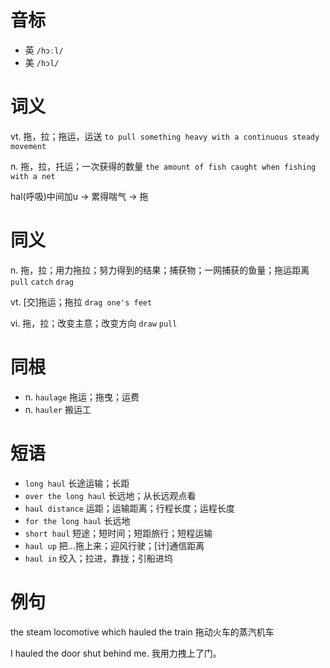 # 音标

- 英 `/hɔːl/`
- 美 `/hɔl/`

# 词义

vt. 拖，拉；拖运，运送
`to pull something heavy with a continuous steady movement`

n. 拖，拉，托运；一次获得的数量
`the amount of fish caught when fishing with a net`



hal(呼吸)中间加u → 累得喘气 → 拖

# 同义

n. 拖，拉；用力拖拉；努力得到的结果；捕获物；一网捕获的鱼量；拖运距离
`pull` `catch` `drag`

vt. [交]拖运；拖拉
`drag one's feet`

vi. 拖，拉；改变主意；改变方向
`draw` `pull`

# 同根

- n. `haulage` 拖运；拖曳；运费
- n. `hauler` 搬运工

# 短语

- `long haul` 长途运输；长距
- `over the long haul` 长远地；从长远观点看
- `haul distance` 运距；运输距离；行程长度；运程长度
- `for the long haul` 长远地
- `short haul` 短途；短时间；短距旅行；短程运输
- `haul up` 把…拖上来；迎风行驶；[计]通信距离
- `haul in` 绞入；拉进，靠拢；引船进坞

# 例句

the steam locomotive which hauled the train
拖动火车的蒸汽机车

I hauled the door shut behind me.
我用力拽上了门。



